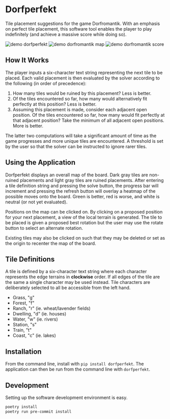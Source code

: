 # Dorfperfekt

Tile placement suggestions for the game Dorfromantik. With an emphasis on perfect tile placement, this software tool enables the player to play indefinitely (and achieve a massive score while doing so).

![demo dorfperfekt](https://github.com/amosborne/dorfperfekt/raw/main/demo_dorfperfekt.png)
![demo dorfromantik map](https://github.com/amosborne/dorfperfekt/raw/main/demo_dorfromantik_map.png)
![demo dorfromantik score](https://github.com/amosborne/dorfperfekt/raw/main/demo_dorfromantik_score.png)

## How It Works

The player inputs a six-character text string representing the next tile to be placed. Each valid placement is then evaluated by the solver according to the following (in order of precedence):

1. How many tiles would be ruined by this placement? Less is better.
2. Of the tiles encountered so far, how many would alternatively fit perfectly at this position? Less is better.
3. Assuming this placement is made, consider each adjacent open position. Of the tiles encountered so far, how many would fit perfectly at that adjacent position? Take the minimum of all adjacent open positions. More is better.

The latter two computations will take a significant amount of time as the game progresses and more unique tiles are encountered. A threshold is set by the user so that the solver can be instructed to ignore rarer tiles.

## Using the Application

Dorfperfekt displays an overall map of the board. Dark gray tiles are non-ruined placements and light gray tiles are ruined placements. After entering a tile definition string and pressing the solve button, the progress bar will increment and pressing the refresh button will overlay a heatmap of the possible moves onto the board. Green is better, red is worse, and white is neutral (or not yet evaluated).

Positions on the map can be clicked on. By clicking on a proposed position for your next placement, a view of the local terrain is generated. The tile to be placed is given a proposed best rotation but the user may use the rotate button to select an alternate rotation.

Existing tiles may also be clicked on such that they may be deleted or set as the origin to recenter the map of the board.

## Tile Definitions

A tile is defined by a six-character text string where each character represents the edge terrains in **clockwise** order. If all edges of the tile are the same a single character may be used instead. Tile characters are deliberately selected to all be accessible from the left hand.

- Grass, "g"
- Forest, "f"
- Ranch, "r" (ie. wheat/lavender fields)
- Dwelling, "d" (ie. houses)
- Water, "w" (ie. rivers)
- Station, "s"
- Train, "t"
- Coast, "c" (ie. lakes)

## Installation

From the command line, install with `pip install dorfperfekt`. The application can then be run from the command line with `dorfperfekt`.

## Development

Setting up the software development environment is easy.

```bash
poetry install
poetry run pre-commit install
```
